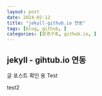 ```yaml
---
layout: post
date: 2024-02-12
title: "jekyll-github.io 연동"
tags: [blog, github, ]
categories: [환경구축, github.io, ]
---
```




## jekyll - gihtub.io 연동


글 포스트 확인 용 Test


test2

